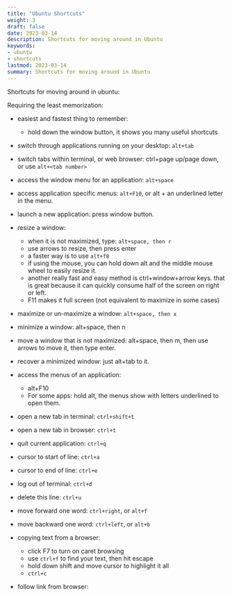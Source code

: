 ```yaml
---
title: "Ubuntu Shortcuts"
weight: 3
draft: false
date: 2023-03-14
description: Shortcuts for moving around in Ubuntu
keywords:
- ubuntu
- shortcuts
lastmod: 2023-03-14
summary: Shortcuts for moving around in Ubuntu
---
```

Shortcuts for moving around in ubuntu:

Requiring the least memorization:
* easiest and fastest thing to remember:
  * hold down the window button, it shows you many useful shortcuts
* switch through applications running on your desktop: `alt+tab`
* switch tabs within terminal, or web browser: ctrl+page up/page down, or use `alt+<tab number>`
* access the window menu for an application: `alt+space`
* access application specific menus: `alt+F10`, or alt + an underlined letter in the menu.
* launch a new application: press window button.

* resize a window:
  * when it is not maximized, type: `alt+space, then r`
  * use arrows to resize, then press enter
  * a faster way is to use `alt+f8`
  * if using the mouse, you can hold down alt and the middle mouse wheel to easily resize it.
  * another really fast and easy method is ctrl+window+arrow keys.
    that is great because it can quickly consume half of the screen on right or left.
  * F11 makes it full screen (not equivalent to maximize in some cases)
* maximize or un-maximize a window: `alt+space, then x`
* minimize a window: alt+space, then n
* move a window that is not maximized: alt+space, then m, then use arrows to move it, then type enter.
* recover a minimized window: just alt+tab to it.
* access the menus of an application: 
  * alt+F10
  * For some apps: hold alt, the menus show with letters underlined to open them.
* open a new tab in terminal: `ctrl+shift+t`
* open a new tab in browser: `ctrl+t`
* quit current application: `ctrl+q`
* cursor to start of line: `ctrl+a`
* cursor to end of line: `ctrl+e`
* log out of terminal: `ctrl+d`
* delete this line: `ctrl+u`
* move forward one word: `ctrl+right`, or `alt+f`
* move backward one word: `ctrl+left`, or `alt+b`

* copying text from a browser:
  * click F7 to turn on caret browsing
  * use `ctrl+f` to find your text, then hit escape
  * hold down shift and move cursor to highlight it all
  * `ctrl+c`
* follow link from browser:
